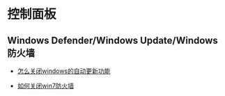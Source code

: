 ﻿# 控制面板

## Windows Defender/Windows Update/Windows防火墙

- [怎么关闭windows的自动更新功能](http://jingyan.baidu.com/article/5553fa820914e365a3393472.html)

- [如何关闭win7防火墙](http://jingyan.baidu.com/article/cd4c2979d55c41756e6e60a1.html)